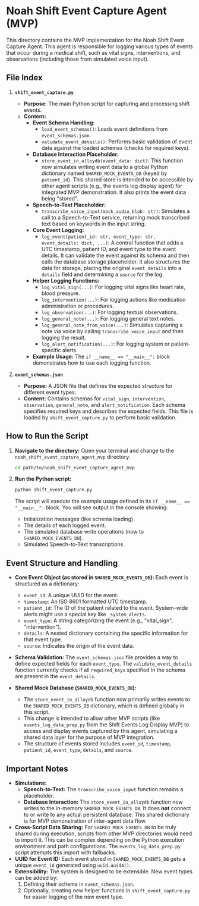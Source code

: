 # Noah Shift Event Capture Agent (MVP)

This directory contains the MVP implementation for the Noah Shift Event Capture Agent. This agent is responsible for logging various types of events that occur during a medical shift, such as vital signs, interventions, and observations (including those from simulated voice input).

## File Index

1.  **`shift_event_capture.py`**
    *   **Purpose:** The main Python script for capturing and processing shift events.
    *   **Content:**
        *   **Event Schema Handling:**
            *   `load_event_schemas()`: Loads event definitions from `event_schemas.json`.
            *   `validate_event_details()`: Performs basic validation of event data against the loaded schemas (checks for required keys).
        *   **Database Interaction Placeholder:**
            *   `store_event_in_alloydb(event_data: dict)`: This function now simulates writing event data to a global Python dictionary named `SHARED_MOCK_EVENTS_DB` (keyed by `patient_id`). This shared store is intended to be accessible by other agent scripts (e.g., the events log display agent) for integrated MVP demonstration. It also prints the event data being "stored".
        *   **Speech-to-Text Placeholder:**
            *   `transcribe_voice_input(mock_audio_blob: str)`: Simulates a call to a Speech-to-Text service, returning mock transcribed text based on keywords in the input string.
        *   **Core Event Logging:**
            *   `log_event(patient_id: str, event_type: str, event_details: dict, ...)`: A central function that adds a UTC timestamp, patient ID, and event type to the event details. It can validate the event against its schema and then calls the database storage placeholder. It also structures the data for storage, placing the original `event_details` into a `details` field and determining a `source` for the log.
        *   **Helper Logging Functions:**
            *   `log_vital_sign(...)`: For logging vital signs like heart rate, blood pressure.
            *   `log_intervention(...)`: For logging actions like medication administration or procedures.
            *   `log_observation(...)`: For logging textual observations.
            *   `log_general_note(...)`: For logging general text notes.
            *   `log_general_note_from_voice(...)`: Simulates capturing a note via voice by calling `transcribe_voice_input` and then logging the result.
            *   `log_alert_notification(...)`: For logging system or patient-specific alerts.
        *   **Example Usage:** The `if __name__ == "__main__":` block demonstrates how to use each logging function.

2.  **`event_schemas.json`**
    *   **Purpose:** A JSON file that defines the expected structure for different event types.
    *   **Content:** Contains schemas for `vital_sign`, `intervention`, `observation`, `general_note`, and `alert_notification`. Each schema specifies required keys and describes the expected fields. This file is loaded by `shift_event_capture.py` to perform basic validation.

## How to Run the Script

1.  **Navigate to the directory:**
    Open your terminal and change to the `noah_shift_event_capture_agent_mvp` directory.
    ```bash
    cd path/to/noah_shift_event_capture_agent_mvp
    ```

2.  **Run the Python script:**
    ```bash
    python shift_event_capture.py
    ```
    The script will execute the example usage defined in its `if __name__ == "__main__":` block. You will see output in the console showing:
    *   Initialization messages (like schema loading).
    *   The details of each logged event.
    *   The simulated database write operations (now to `SHARED_MOCK_EVENTS_DB`).
    *   Simulated Speech-to-Text transcriptions.

## Event Structure and Handling

*   **Core Event Object (as stored in `SHARED_MOCK_EVENTS_DB`):** Each event is structured as a dictionary:
    *   `event_id`: A unique UUID for the event.
    *   `timestamp`: An ISO 8601 formatted UTC timestamp.
    *   `patient_id`: The ID of the patient related to the event. System-wide alerts might use a special key like `_system_alerts`.
    *   `event_type`: A string categorizing the event (e.g., "vital_sign", "intervention").
    *   `details`: A nested dictionary containing the specific information for that event type.
    *   `source`: Indicates the origin of the event data.

*   **Schema Validation:** The `event_schemas.json` file provides a way to define expected fields for each `event_type`. The `validate_event_details` function currently checks if all `required_keys` specified in the schema are present in the `event_details`.

*   **Shared Mock Database (`SHARED_MOCK_EVENTS_DB`):**
    *   The `store_event_in_alloydb` function now primarily writes events to the `SHARED_MOCK_EVENTS_DB` dictionary, which is defined globally in this script.
    *   This change is intended to allow other MVP scripts (like `events_log_data_prep.py` from the Shift Events Log Display MVP) to access and display events captured by this agent, simulating a shared data layer for the purpose of MVP integration.
    *   The structure of events stored includes `event_id`, `timestamp`, `patient_id`, `event_type`, `details`, and `source`.

## Important Notes

*   **Simulations:**
    *   **Speech-to-Text:** The `transcribe_voice_input` function remains a placeholder.
    *   **Database Interaction:** The `store_event_in_alloydb` function now writes to the in-memory `SHARED_MOCK_EVENTS_DB`. It does **not** connect to or write to any actual persistent database. This shared dictionary is for MVP demonstration of inter-agent data flow.
*   **Cross-Script Data Sharing:** For `SHARED_MOCK_EVENTS_DB` to be truly shared during execution, scripts from other MVP directories would need to import it. This can be complex depending on the Python execution environment and path configurations. The `events_log_data_prep.py` script attempts this import with fallbacks.
*   **UUID for Event ID:** Each event stored in `SHARED_MOCK_EVENTS_DB` gets a unique `event_id` generated using `uuid.uuid4()`.
*   **Extensibility:** The system is designed to be extensible. New event types can be added by:
    1.  Defining their schema in `event_schemas.json`.
    2.  Optionally, creating new helper functions in `shift_event_capture.py` for easier logging of the new event type.
